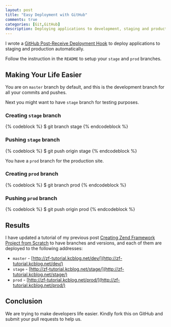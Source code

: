 ```yaml
---
layout: post
title: "Easy Deployment with GitHub"
comments: true
categories: [Git,GitHub]
description: Deploying applications to development, staging and production never been so easy with GitHub Post-Receive Deployment Hook script!
---
```

I wrote a [GitHub Post-Receive Deployment Hook](https://github.com/kwangchin/GitHubHook) to deploy applications to staging and production automatically.

Follow the instruction in the `README` to setup your `stage` and `prod` branches.

<!-- more -->

## Making Your Life Easier

You are on `master` branch by default, and this is the development branch for all your commits and pushes.

Next you might want to have `stage` branch for testing purposes.

### Creating `stage` branch

{% codeblock %}
$ git branch stage
{% endcodeblock %}

### Pushing `stage` branch

{% codeblock %}
$ git push origin stage
{% endcodeblock %}

You have a `prod` branch for the production site.

### Creating `prod` branch

{% codeblock %}
$ git branch prod
{% endcodeblock %}

### Pushing `prod` branch

{% codeblock %}
$ git push origin prod
{% endcodeblock %}

## Results

I have updated a tutorial of my previous post [Creating Zend Framework Project from Scratch](http://kcblog.net/2012/03/21/creating-zend-framework-project-from-scratch.html) to have branches and versions, and each of them are deployed to the following addresses:

* `master` - [http://zf-tutorial.kcblog.net/dev/](http://zf-tutorial.kcblog.net/dev/)
* `stage` - [http://zf-tutorial.kcblog.net/stage/](http://zf-tutorial.kcblog.net/stage/)
* `prod` - [http://zf-tutorial.kcblog.net/prod/](http://zf-tutorial.kcblog.net/prod/)

## Conclusion

We are trying to make developers life easier. Kindly fork this on GitHub and submit your pull requests to help us.